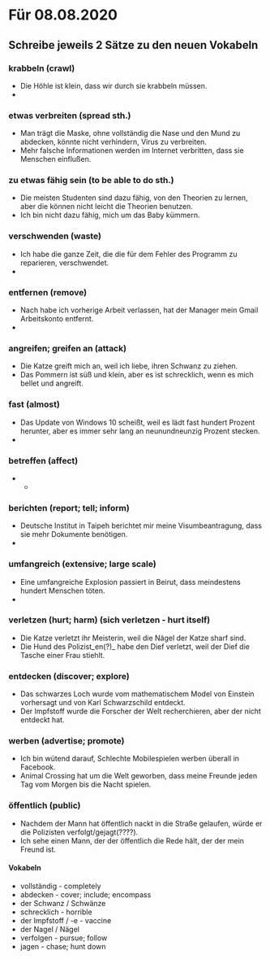 # Für 08.08.2020

## Schreibe jeweils 2 Sätze zu den neuen Vokabeln

### krabbeln \(crawl\)

* Die Höhle ist klein, dass wir durch sie krabbeln müssen.
* 
### etwas verbreiten \(spread sth.\)

* Man trägt die Maske, ohne vollständig die Nase und den Mund zu abdecken, könnte nicht verhindern, Virus zu verbreiten.
* Mehr falsche Informationen werden im Internet verbritten, dass sie Menschen einflußen.

### zu etwas fähig sein \(to be able to do sth.\)

* Die meisten Studenten sind dazu fähig, von den Theorien zu lernen, aber die können nicht leicht die Theorien benutzen.
* Ich bin nicht dazu fähig, mich um das Baby kümmern.

### verschwenden \(waste\)

* Ich habe die ganze Zeit, die die für dem Fehler des Programm zu reparieren, verschwendet.
* 
### entfernen \(remove\)

* Nach habe ich vorherige Arbeit verlassen, hat der Manager mein Gmail Arbeitskonto entfernt.
* 
### angreifen; greifen an \(attack\)

* Die Katze greift mich an, weil ich liebe, ihren Schwanz zu ziehen.
* Das Pommern ist süß und klein, aber es ist schrecklich, wenn es mich bellet und angreift.

### fast \(almost\)

* Das Update von Windows 10 scheißt, weil es lädt fast hundert Prozent herunter, aber es immer sehr lang an neunundneunzig Prozent stecken.
* 
### betreffen \(affect\)

* * 
### berichten \(report; tell; inform\)

* Deutsche Institut in Taipeh berichtet mir meine Visumbeantragung, dass sie mehr Dokumente benötigen.
* 
### umfangreich \(extensive; large scale\)

* Eine umfangreiche Explosion passiert in Beirut, dass meindestens hundert Menschen töten.
* 
### verletzen \(hurt; harm\) \(sich verletzen - hurt itself\)

* Die Katze verletzt ihr Meisterin, weil die Nägel der Katze sharf sind.
* Die Hund des Polizist_en\(?\)_ habe den Dief verletzt, weil der Dief die Tasche einer Frau stiehlt.

### entdecken \(discover; explore\)

* Das schwarzes Loch wurde vom mathematischem Model von Einstein vorhersagt und von Karl Schwarzschild entdeckt.
* Der Impfstoff wurde die Forscher der Welt recherchieren, aber der nicht entdeckt hat.

### werben \(advertise; promote\)

* Ich bin wütend darauf, Schlechte Mobilespielen werben überall in Facebook.
* Animal Crossing hat um die Welt geworben, dass meine Freunde jeden Tag vom Morgen bis die Nacht spielen.

### öffentlich \(public\)

* Nachdem der Mann hat öffentlich nackt in die Straße gelaufen, würde er die Polizisten verfolgt/gejagt\(????\).
* Ich sehe einen Mann, der der öffentlich die Rede hält, der der mein Freund ist.

#### Vokabeln

* vollständig - completely
* abdecken - cover; include; encompass
* der Schwanz / Schwänze
* schrecklich - horrible
* der Impfstoff / -e - vaccine
* der Nagel / Nägel
* verfolgen - pursue; follow
* jagen - chase; hunt down



